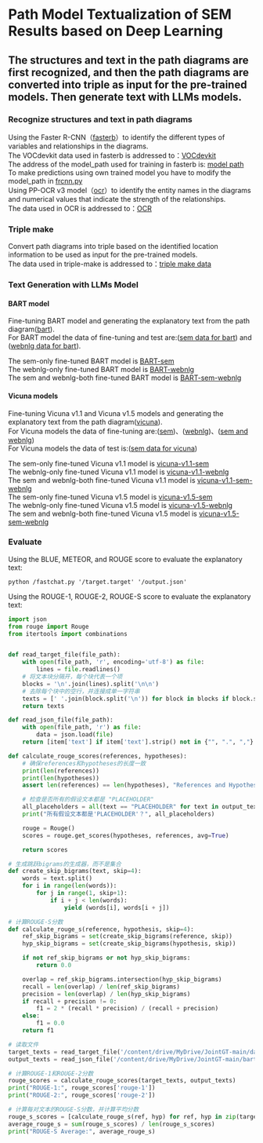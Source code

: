 # Path Model Textualization of SEM Results based on Deep Learning

## The structures and text in the path diagrams are first recognized, and then the path diagrams are converted into triple as input for the pre-trained models. Then generate text with LLMs models.

### Recognize structures and text in path diagrams  
Using the Faster R-CNN（[fasterb](./Faster%20R-CNN/fasterb.ipynb)）to identify the different types of variables and relationships in the diagrams.   
The VOCdevkit data used in fasterb is addressed to：[VOCdevkit](https://drive.google.com/drive/folders/1p83AQXnND1E0L-8fe6wyJ5h3iYOmedtS?usp=sharing)  
The address of the model_path used for training in fasterb is: [model path](https://drive.google.com/file/d/1p4p4ggyRxQf6Lj71_lWvQR7x2oP27VWU/view?usp=drive_link)  
To make predictions using own trained model you have to modify the model_path in [frcnn.py](./Faster%20R-CNN/frcnn.py)  
Using PP-OCR v3 model（[ocr](./OCR/ocr.ipynb)）to  identify the entity names in the diagrams and numerical values that indicate the strength of the relationships.  
The data used in OCR is addressed to：[OCR](https://drive.google.com/drive/folders/1zYbr7nK6TnTxJvXbI4u5pEhUzA6jZeds?usp=drive_link)

### Triple make
Convert path diagrams into triple based on the identified location information to be used as input for the pre-trained models.  
The data used in triple-make is addressed to：[triple make data](https://drive.google.com/drive/folders/11_IeStniuELiaVb5CMHKkATcUzlikTAq?usp=drive_link)

### Text Generation with LLMs Model  
#### BART model  
Fine-tuning BART model and generating the explanatory text from the path diagram([bart](./BART%20fine-tune/bart%20fine-tuning.ipynb)).  
For BART model the data of fine-tuning and test are:([sem data for bart](./BART%20fine-tune/sem%20data)) and ([webnlg data for bart](./BART%20fine-tune/webnlg%20data)).  

The sem-only fine-tuned BART model is [BART-sem](https://drive.google.com/drive/folders/1CCTphg1q12PZrqw1sbSdP45resW1eO7D?usp=drive_link)  
The webnlg-only fine-tuned BART model is [BART-webnlg](https://drive.google.com/drive/folders/1eWQQB22gsAYUjJiosqO9JTfNaFHXf8WY?usp=drive_link)  
The sem and webnlg-both fine-tuned BART model is [BART-sem-webnlg](https://drive.google.com/drive/folders/18XzlxcZELF82bfaJbi_mUnNv6HwDdRXV?usp=drive_link)  

#### Vicuna models
Fine-tuning Vicuna v1.1 and Vicuna v1.5 models and generating the explanatory text from the path diagram([vicuna](./Vicuna%20fine-tune/vicuna_finetune_generate.ipynb)).  
For Vicuna models the data of fine-tuning are:([sem](https://huggingface.co/datasets/LLLsy/sem))、([webnlg](https://huggingface.co/datasets/LLLsy/webnlg))、([sem and webnlg](https://huggingface.co/datasets/LLLsy/sem_webnlg))  
For Vicuna models the data of test is:([sem data for vicuna](./Vicuna%20fine-tune/sem%20data%20for%20vicuna))  

The sem-only fine-tuned Vicuna v1.1 model is [vicuna-v1.1-sem](https://drive.google.com/drive/folders/1--qxAbNLNBZCz6mfU7ufqKYVb1H8zppD?usp=drive_link)  
The webnlg-only fine-tuned Vicuna v1.1 model is [vicuna-v1.1-webnlg](https://drive.google.com/drive/folders/1QDriTnGETuUhuaUPWXDq3tAfarrrBH3x?usp=drive_link)  
The sem and webnlg-both fine-tuned Vicuna v1.1 model is [vicuna-v1.1-sem-webnlg](https://drive.google.com/drive/folders/1AMc_WGhNUcS1j8wVCChwcxSLP_3porcu?usp=drive_link)  
The sem-only fine-tuned Vicuna v1.5 model is [vicuna-v1.5-sem](https://drive.google.com/drive/folders/1-1Hbd5O4Rn0PjpCaETiyt7NivS6rRgmZ?usp=drive_link)  
The webnlg-only fine-tuned Vicuna v1.5 model is [vicuna-v1.5-webnlg](https://drive.google.com/drive/folders/1NSpmPChyAwJGnk0zYr9LtjNVO3XqJ7Ab?usp=drive_link)  
The sem and webnlg-both fine-tuned Vicuna v1.5 model is [vicuna-v1.5-sem-webnlg](https://drive.google.com/drive/folders/1BBPpexE9mjMQeVIJ-fmKQMEo_UdZUbgl?usp=drive_link)  

### Evaluate  
Using the BLUE, METEOR, and ROUGE score to evaluate the explanatory text:
```
python /fastchat.py '/target.target' '/output.json'
```

Using the ROUGE-1, ROUGE-2, ROUGE-S score to evaluate the explanatory text:
```Python
import json
from rouge import Rouge
from itertools import combinations


def read_target_file(file_path):
    with open(file_path, 'r', encoding='utf-8') as file:
        lines = file.readlines()
    # 将文本块分隔开，每个块代表一个项
    blocks = '\n'.join(lines).split('\n\n')
    # 去除每个块中的空行，并连接成单一字符串
    texts = [' '.join(block.split('\n')) for block in blocks if block.strip() != '']
    return texts

def read_json_file(file_path):
    with open(file_path, 'r') as file:
        data = json.load(file)
    return [item['text'] if item['text'].strip() not in {"", ".", ","} else "PLACEHOLDER" for item in data]

def calculate_rouge_scores(references, hypotheses):
    # 确保references和hypotheses的长度一致
    print(len(references))
    print(len(hypotheses))
    assert len(references) == len(hypotheses), "References and Hypotheses lengths do not match."

    # 检查是否所有的假设文本都是 "PLACEHOLDER"
    all_placeholders = all(text == "PLACEHOLDER" for text in output_texts)
    print("所有假设文本都是'PLACEHOLDER'？", all_placeholders)

    rouge = Rouge()
    scores = rouge.get_scores(hypotheses, references, avg=True)

    return scores

# 生成跳跃bigrams的生成器，而不是集合
def create_skip_bigrams(text, skip=4):
    words = text.split()
    for i in range(len(words)):
        for j in range(1, skip+1):
            if i + j < len(words):
                yield (words[i], words[i + j])

# 计算ROUGE-S分数
def calculate_rouge_s(reference, hypothesis, skip=4):
    ref_skip_bigrams = set(create_skip_bigrams(reference, skip))
    hyp_skip_bigrams = set(create_skip_bigrams(hypothesis, skip))

    if not ref_skip_bigrams or not hyp_skip_bigrams:
        return 0.0

    overlap = ref_skip_bigrams.intersection(hyp_skip_bigrams)
    recall = len(overlap) / len(ref_skip_bigrams)
    precision = len(overlap) / len(hyp_skip_bigrams)
    if recall + precision != 0:
        f1 = 2 * (recall * precision) / (recall + precision)
    else:
        f1 = 0.0
    return f1

# 读取文件
target_texts = read_target_file('/content/drive/MyDrive/JointGT-main/data/webnlg/test.target')
output_texts = read_json_file('/content/drive/MyDrive/JointGT-main/bart/sem_fintune/bart_fintune_output.json')

# 计算ROUGE-1和ROUGE-2分数
rouge_scores = calculate_rouge_scores(target_texts, output_texts)
print("ROUGE-1:", rouge_scores['rouge-1'])
print("ROUGE-2:", rouge_scores['rouge-2'])

# 计算每对文本的ROUGE-S分数，并计算平均分数
rouge_s_scores = [calculate_rouge_s(ref, hyp) for ref, hyp in zip(target_texts, output_texts)]
average_rouge_s = sum(rouge_s_scores) / len(rouge_s_scores)
print("ROUGE-S Average:", average_rouge_s)
```
